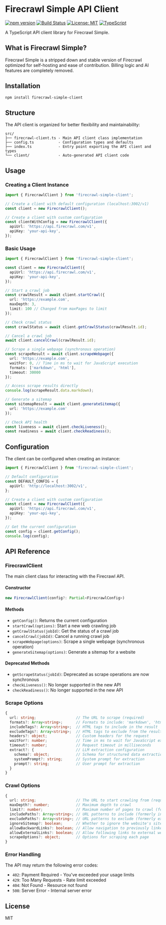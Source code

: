 # Firecrawl Simple API Client

[![npm version](https://img.shields.io/npm/v/firecrawl-simple-client.svg)](https://www.npmjs.com/package/firecrawl-simple-client)
[![Build Status](https://github.com/Sacode/firecrawl-simple-client/actions/workflows/ci.yml/badge.svg)](https://github.com/Sacode/firecrawl-simple-client/actions/workflows/ci.yml)
[![License: MIT](https://img.shields.io/badge/License-MIT-blue.svg)](https://opensource.org/licenses/MIT)
[![TypeScript](https://img.shields.io/badge/TypeScript-4.9%2B-blue)](https://www.typescriptlang.org/)

A TypeScript API client library for Firecrawl Simple.

## What is Firecrawl Simple?

Firecrawl Simple is a stripped down and stable version of Firecrawl optimized for self-hosting and ease of contribution. Billing logic and AI features are completely removed.

## Installation

```bash
npm install firecrawl-simple-client
```

## Structure

The API client is organized for better flexibility and maintainability:

```
src/
├── firecrawl-client.ts - Main API client class implementation
├── config.ts           - Configuration types and defaults
├── index.ts            - Entry point exporting the API client and types
└── client/             - Auto-generated API client code
```

## Usage

### Creating a Client Instance

```typescript
import { FirecrawlClient } from 'firecrawl-simple-client';

// Create a client with default configuration (localhost:3002/v1)
const client = new FirecrawlClient();

// Create a client with custom configuration
const clientWithConfig = new FirecrawlClient({
  apiUrl: 'https://api.firecrawl.com/v1',
  apiKey: 'your-api-key',
});
```

### Basic Usage

```typescript
import { FirecrawlClient } from 'firecrawl-simple-client';

const client = new FirecrawlClient({
  apiUrl: 'https://api.firecrawl.com/v1',
  apiKey: 'your-api-key',
});

// Start a crawl job
const crawlResult = await client.startCrawl({
  url: 'https://example.com',
  maxDepth: 3,
  limit: 100 // Changed from maxPages to limit
});

// Check crawl status
const crawlStatus = await client.getCrawlStatus(crawlResult.id);

// Cancel a crawl job
await client.cancelCrawl(crawlResult.id);

// Scrape a single webpage (synchronous operation)
const scrapeResult = await client.scrapeWebpage({
  url: 'https://example.com',
  waitFor: 0, // Time in ms to wait for JavaScript execution
  formats: ['markdown', 'html'],
  timeout: 30000
});

// Access scrape results directly
console.log(scrapeResult.data.markdown);

// Generate a sitemap
const sitemapResult = await client.generateSitemap({
  url: 'https://example.com'
});

// Check API health
const liveness = await client.checkLiveness();
const readiness = await client.checkReadiness();
```

## Configuration

The client can be configured when creating an instance:

```typescript
import { FirecrawlClient } from 'firecrawl-simple-client';

// Default configuration
const DEFAULT_CONFIG = {
  apiUrl: 'http://localhost:3002/v1',
};

// Create a client with custom configuration
const client = new FirecrawlClient({
  apiUrl: 'https://api.firecrawl.com/v1',
  apiKey: 'your-api-key',
});

// Get the current configuration
const config = client.getConfig();
console.log(config);
```

## API Reference

### FirecrawlClient

The main client class for interacting with the Firecrawl API.

#### Constructor

```typescript
new FirecrawlClient(config?: Partial<FirecrawlConfig>)
```

#### Methods

- `getConfig()`: Returns the current configuration
- `startCrawl(options)`: Start a new web crawling job
- `getCrawlStatus(jobId)`: Get the status of a crawl job
- `cancelCrawl(jobId)`: Cancel a running crawl job
- `scrapeWebpage(options)`: Scrape a single webpage (synchronous operation)
- `generateSitemap(options)`: Generate a sitemap for a website

#### Deprecated Methods

- `getScrapeStatus(jobId)`: Deprecated as scrape operations are now synchronous
- `checkLiveness()`: No longer supported in the new API
- `checkReadiness()`: No longer supported in the new API

### Scrape Options

```typescript
{
  url: string;                  // The URL to scrape (required)
  formats?: Array<string>;      // Formats to include: 'markdown', 'html', 'rawHtml', 'links', 'screenshot', 'extract', 'screenshot@fullPage'
  includeTags?: Array<string>;  // HTML tags to include in the result
  excludeTags?: Array<string>;  // HTML tags to exclude from the result
  headers?: object;             // Custom headers for the request
  waitFor?: number;             // Time in ms to wait for JavaScript execution
  timeout?: number;             // Request timeout in milliseconds
  extract?: {                   // LLM extraction configuration
    schema?: object;            // Schema for structured data extraction
    systemPrompt?: string;      // System prompt for extraction
    prompt?: string;            // User prompt for extraction
  }
}
```

### Crawl Options

```typescript
{
  url: string;                  // The URL to start crawling from (required)
  maxDepth?: number;            // Maximum depth to crawl
  limit?: number;               // Maximum number of pages to crawl (formerly maxPages)
  includePaths?: Array<string>; // URL patterns to include (formerly includeUrls)
  excludePaths?: Array<string>; // URL patterns to exclude (formerly excludeUrls)
  ignoreSitemap?: boolean;      // Whether to ignore the website's sitemap
  allowBackwardLinks?: boolean; // Allow navigation to previously linked pages
  allowExternalLinks?: boolean; // Allow following links to external websites
  scrapeOptions?: object;       // Options for scraping each page
}
```

### Error Handling

The API may return the following error codes:

- `402`: Payment Required - You've exceeded your usage limits
- `429`: Too Many Requests - Rate limit exceeded
- `404`: Not Found - Resource not found
- `500`: Server Error - Internal server error

## License

MIT
